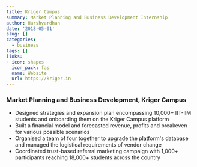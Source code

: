 ```yaml
---
title: Kriger Campus
summary: Market Planning and Business Development Internship
author: Harshvardhan
date: '2018-05-01'
slug: []
categories:
  - business
tags: []
links:
- icon: shapes
  icon_pack: fas
  name: Website
  url: https://kriger.in
---
```


### Market Planning and Business Development, Kriger Campus

* Designed strategies and expansion plan encompassing 10,000+ IIT-IIM students and onboarding them on the Kriger Campus platform
* Built a financial model and forecasted revenue, profits and breakeven for various possible scenarios
* Organised a team of four together to upgrade the platform's database and managed the logistical requirements of vendor change
* Coordinated trust-based referral marketing campaign with 1,000+ participants reaching 18,000+ students across the country

